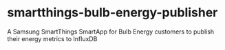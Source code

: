 # smartthings-bulb-energy-publisher
A Samsung SmartThings SmartApp for Bulb Energy customers to publish their energy metrics to InfluxDB
